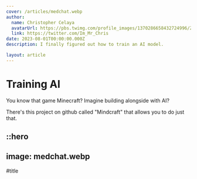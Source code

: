 ```yaml
---
cover: /articles/medchat.webp
author:
  name: Christopher Celaya
  avatarUrl: https://pbs.twimg.com/profile_images/1370286658432724996/ZMSDzzIi_400x400.jpg
  link: https://twitter.com/Im_Mr_Chris
date: 2023-08-01T00:00:00.000Z
description: I finally figured out how to train an AI model.

layout: article
---
```


# Training AI
You know that game Minecraft? Imagine building alongside with AI?

There's this project on github called "Mindcraft" that allows you to do just that.


::hero
---
image: medchat.webp
---

#title

